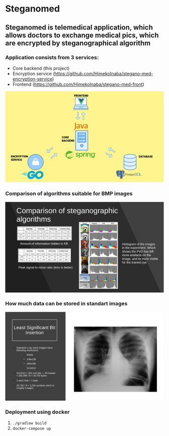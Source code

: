# Steganomed
## Steganomed is telemedical application, which allows doctors to exchange medical pics, which are encrypted by steganographical algorithm

### Application consists from 3 services:
- Core backend (this project)
- Encryption service (https://github.com/HimekoInaba/stegano-med-encryption-service)
- Frontend (https://github.com/HimekoInaba/stegano-med-front)

![alt text](images/architecture.png)

### Comparison of algorithms suitable for BMP images
![alt text](images/algorithms_comparison.png)

### How much data can be stored in standart images
![alt text](images/lsb_metrics.png)

### Deployment using docker
1) ```./gradlew build```
2) ```docker-compose up```
